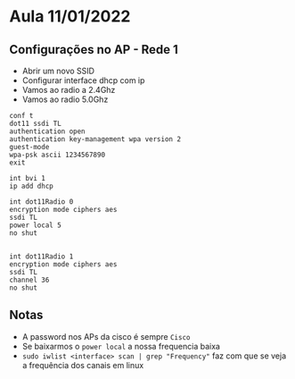 # Aula 11/01/2022

## Configurações no AP - Rede 1

- Abrir um novo SSID
- Configurar interface dhcp com ip
- Vamos ao radio a 2.4Ghz
- Vamos ao radio 5.0Ghz

```console
conf t
dot11 ssdi TL
authentication open
authentication key-management wpa version 2
guest-mode
wpa-psk ascii 1234567890
exit

int bvi 1
ip add dhcp

int dot11Radio 0
encryption mode ciphers aes
ssdi TL
power local 5
no shut


int dot11Radio 1
encryption mode ciphers aes
ssdi TL
channel 36
no shut
```

## Notas

- A password nos APs da cisco é sempre `Cisco`
- Se baixarmos o `power local` a nossa frequencia baixa
- `sudo iwlist <interface> scan | grep "Frequency"` faz com que se veja a frequência dos canais em linux
